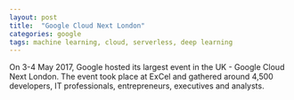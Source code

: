 ```yaml
---
layout: post
title:  "Google Cloud Next London"
categories: google
tags: machine learning, cloud, serverless, deep learning
---
```

On 3-4 May 2017, Google hosted its largest event in the UK - Google Cloud Next London. The event took place at ExCel and gathered around 4,500 developers, IT professionals, entrepreneurs, executives and analysts.
